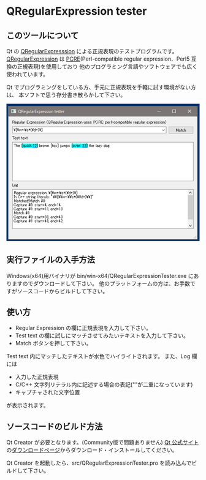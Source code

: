 # QRegularExpression tester

## このツールについて
Qt の [QRegularExpresssion](http://doc.qt.io/qt-5/qregularexpression.html) による正規表現のテストプログラムです。
[QRegularExpression](http://doc.qt.io/qt-5/qregularexpression.html) は
[PCRE](http://pcre.org/)(Perl-compatible regular expression、Perl5 互換の正規表現)を使用しており
他のプログラミング言語やソフトウェアでも広く使われています。

Qt でプログラミングをしている方、手元に正規表現を手軽に試す環境がない方は、
本ソフトで思う存分書き散らかして下さい。

![動作例](images/QRegularExpressionTester.png)

## 実行ファイルの入手方法
Windows(x64)用バイナリが bin/win-x64/QRegularExpressionTester.exe にありますのでダウンロードして下さい。
他のプラットフォームの方は、お手数ですがソースコードからビルドして下さい。

## 使い方
- Regular Expression の欄に正規表現を入力して下さい。
- Test text の欄に試しにマッチさせてみたいテキストを入力して下さい。
- Match ボタンを押して下さい。

Test text 内にマッチしたテキストが水色でハイライトされます。
また、Log 欄には
- 入力した正規表現
- C/C++ 文字列リテラル内に記述する場合の表記("\"が二重になっています)
- キャプチャされた文字位置

が表示されます。

## ソースコードのビルド方法
Qt Creator が必要となります。(Community版で問題ありません)
[Qt 公式サイト](https://www.qt.io/)の[ダウンロードページ](https://www.qt.io/download/)からダウンロード・インストールしてください。

Qt Creator を起動したら、src/QRegularExpressionTester.pro を読み込んでビルドして下さい。

